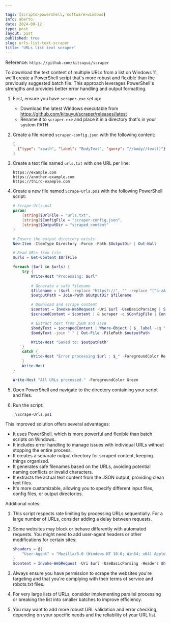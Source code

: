 ```yaml
---

tags: [scripts>powershell, software>windows]
info: aberto.
date: 2024-09-12
type: post
layout: post
published: true
slug: urls-list-text-scraper
title: 'URLs list text scraper'
---
```


Reference: `https://github.com/kitsuyui/scraper`

To download the text content of multiple URLs from a list on Windows 11, we'll create a PowerShell script that's more robust and flexible than the previously suggested batch file. This approach leverages PowerShell's strengths and provides better error handling and output formatting.

1. First, ensure you have `scraper.exe` set up:
   - Download the latest Windows executable from https://github.com/kitsuyui/scraper/releases/latest
   - Rename it to `scraper.exe` and place it in a directory that's in your system PATH

2. Create a file named `scraper-config.json` with the following content:
   ```json
   [
     {"type": "xpath", "label": "BodyText", "query": "//body//text()"}
   ]
   ```

3. Create a text file named `urls.txt` with one URL per line:
   ```
   https://example.com
   https://another-example.com
   https://third-example.com
   ```

4. Create a new file named `Scrape-Urls.ps1` with the following PowerShell script:

   ```powershell
   # Scrape-Urls.ps1
   param(
       [string]$UrlFile = "urls.txt",
       [string]$ConfigFile = "scraper-config.json",
       [string]$OutputDir = "scraped_content"
   )

   # Ensure the output directory exists
   New-Item -ItemType Directory -Force -Path $OutputDir | Out-Null

   # Read URLs from file
   $urls = Get-Content $UrlFile

   foreach ($url in $urls) {
       try {
           Write-Host "Processing: $url"
           
           # Generate a safe filename
           $filename = ($url -replace "https?://", "" -replace "[^a-zA-Z0-9]+", "_") + ".txt"
           $outputPath = Join-Path $OutputDir $filename

           # Download and scrape content
           $content = Invoke-WebRequest -Uri $url -UseBasicParsing | Select-Object -ExpandProperty Content
           $scrapedContent = $content | & scraper -c $ConfigFile | ConvertFrom-Json

           # Extract text from JSON and save
           $bodyText = $scrapedContent | Where-Object { $_.label -eq "BodyText" } | Select-Object -ExpandProperty results
           $bodyText -join " " | Out-File -FilePath $outputPath

           Write-Host "Saved to: $outputPath"
       }
       catch {
           Write-Host "Error processing $url : $_" -ForegroundColor Red
       }
       Write-Host
   }

   Write-Host "All URLs processed." -ForegroundColor Green
   ```

5. Open PowerShell and navigate to the directory containing your script and files.

6. Run the script:
   ```powershell
   .\Scrape-Urls.ps1
   ```

This improved solution offers several advantages:

- It uses PowerShell, which is more powerful and flexible than batch scripts on Windows.
- It includes error handling to manage issues with individual URLs without stopping the entire process.
- It creates a separate output directory for scraped content, keeping things organized.
- It generates safe filenames based on the URLs, avoiding potential naming conflicts or invalid characters.
- It extracts the actual text content from the JSON output, providing clean text files.
- It's more customizable, allowing you to specify different input files, config files, or output directories.

Additional notes:

1. This script respects rate limiting by processing URLs sequentially. For a large number of URLs, consider adding a delay between requests.

2. Some websites may block or behave differently with automated requests. You might need to add user-agent headers or other modifications for certain sites:

   ```powershell
   $headers = @{
       "User-Agent" = "Mozilla/5.0 (Windows NT 10.0; Win64; x64) AppleWebKit/537.36 (KHTML, like Gecko) Chrome/91.0.4472.124 Safari/537.36"
   }
   $content = Invoke-WebRequest -Uri $url -UseBasicParsing -Headers $headers | Select-Object -ExpandProperty Content
   ```

3. Always ensure you have permission to scrape the websites you're targeting and that you're complying with their terms of service and robots.txt files.

4. For very large lists of URLs, consider implementing parallel processing or breaking the list into smaller batches to improve efficiency.

5. You may want to add more robust URL validation and error checking, depending on your specific needs and the reliability of your URL list.
